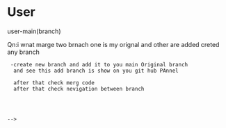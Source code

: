 # User

 <!-- git branch
   
  > write step of using git in terminal 

    when i 
    howe we do

   


Qn:-i when i craete acount and login firts time my main branch
are bydefault automatically created first time

    nOw in terminal after cloning
    i navigate on my repository/folder name --User(which have inide created my manin branch)

  git-tech-->user-main(branch)
    
  Qn:i wnat marge two brnach one is my orignal and other are added creted any branch


     -create new branch and add it to you main Original branch
      and see this add branch is show on you git hub PAnnel

      after that check merg code 
      after that check nevigation between branch
 



    -->


<!-- 

    


 -->